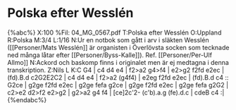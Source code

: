 # Polska efter Wesslén

{%abc%}
X:100
%Fil: 04_MG_0567.pdf
T:Polska efter Wesslén
O:Uppland
R:Polska
M:3/4
L:1/16
N:Ur en notbok som gått i arv i släkten Wesslén ([[Personer/Mats Wesslén]] är organisten i Överlövsta socken som tecknade ned många låtar efter [[Personer/Byss-Kalle]]). Ref. [[Personer/Per-Ulf Allmo]]
N:Ackord och baskomp finns i originalet men är ej medtagna i denna transkription.
Z:Nils L
K:C
G4 | c4 d4 e4 | f2>a2 g4>f4 | e2>g2 f2fd e2ec | (fd).B.d c2G2E2C2 | 
c4 d4 e4 | f2>a2 (g4f4) | e2eg f2fd e2ec | (fd).B.d c4 :: G2ce | 
g2ge f2fd e2ec | g2ge fefa g2ce | g2ge f2fd e2ec | g2ge fefa g2G2 |  
c2>e2 d2>f2 e2>g2 | g2>a2 g4 f4 | [ce]2c'2- (c'b).a.g (fe).d.c | cdeB c4 :|
{%endabc%}
